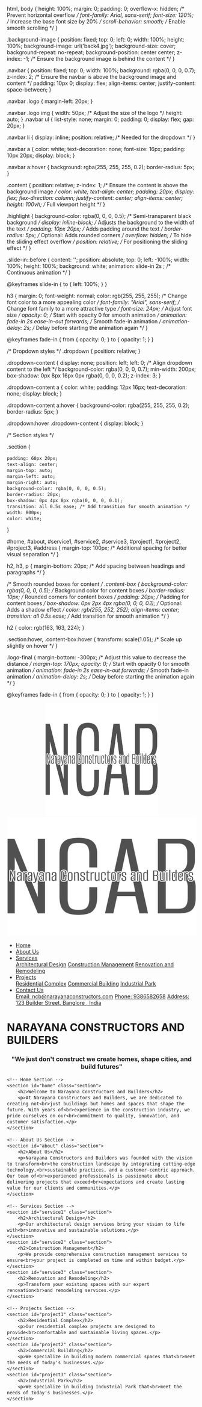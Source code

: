 html, body {
    height: 100%;
    margin: 0;
    padding: 0;
    overflow-x: hidden; /* Prevent horizontal overflow */
    font-family: Arial, sans-serif;
    font-size: 120%; /* Increase the base font size by 20% */
    scroll-behavior: smooth; /* Enable smooth scrolling */
}

.background-image {
    position: fixed;
    top: 0;
    left: 0;
    width: 100%;
    height: 100%;
    background-image: url('back4.jpg');
    background-size: cover;
    background-repeat: no-repeat;
    background-position: center center;
    z-index: -1; /* Ensure the background image is behind the content */
}

.navbar {
    position: fixed;
    top: 0;
    width: 100%;
    background: rgba(0, 0, 0, 0.7);
    z-index: 2; /* Ensure the navbar is above the background image and content */
    padding: 10px 0;
    display: flex;
    align-items: center;
    justify-content: space-between;
}

.navbar .logo {
    margin-left: 20px;
}

.navbar .logo img {
    width: 50px; /* Adjust the size of the logo */
    height: auto;
}
.navbar ul {
    list-style: none;
    margin: 0;
    padding: 0;
    display: flex;
    gap: 20px;
}

.navbar li {
    display: inline;
    position: relative; /* Needed for the dropdown */
}

.navbar a {
    color: white;
    text-decoration: none;
    font-size: 16px;
    padding: 10px 20px;
    display: block;
}

.navbar a:hover {
    background: rgba(255, 255, 255, 0.2);
    border-radius: 5px;
}

.content {
    position: relative;
    z-index: 1; /* Ensure the content is above the background image */
    color: white;
    text-align: center;
    padding: 20px;
    display: flex;
    flex-direction: column;
    justify-content: center;
    align-items: center;
    height: 100vh; /* Full viewport height */
}

.highlight {
    background-color: rgba(0, 0, 0, 0.5); /* Semi-transparent black background */
    display: inline-block; /* Adjusts the background to the width of the text */
    padding: 10px 20px; /* Adds padding around the text */
    border-radius: 5px; /* Optional: Adds rounded corners */
    overflow: hidden; /* To hide the sliding effect overflow */
    position: relative; /* For positioning the sliding effect */
}

.slide-in::before {
    content: '';
    position: absolute;
    top: 0;
    left: -100%;
    width: 100%;
    height: 100%;
    background: white;
    animation: slide-in 2s ; /* Continuous animation */
}

@keyframes slide-in {
    to {
        left: 100%;
    }
}

h3 {
    margin: 0;
    font-weight: normal;
    color: rgb(255, 255, 255); /* Change font color to a more appealing color */
    font-family: "Arial", sans-serif; /* Change font family to a more attractive type */
    font-size: 24px; /* Adjust font size */
    opacity: 0; /* Start with opacity 0 for smooth animation */
    animation: fade-in 2s ease-in-out forwards; /* Smooth fade-in animation */
    animation-delay: 2s; /* Delay before starting the animation again */
}

@keyframes fade-in {
    from {
        opacity: 0;
    }
    to {
        opacity: 1;
    }
}

/* Dropdown styles */
.dropdown {
    position: relative;
}

.dropdown-content {
    display: none;
    position: left;
    left: 0; /* Align dropdown content to the left */
    background-color: rgba(0, 0, 0, 0.7);
    min-width: 200px;
    box-shadow: 0px 8px 16px 0px rgba(0, 0, 0, 0.2);
    z-index: 3;
}

.dropdown-content a {
    color: white;
    padding: 12px 16px;
    text-decoration: none;
    display: block;
}

.dropdown-content a:hover {
    background-color: rgba(255, 255, 255, 0.2);
    border-radius: 5px;
}

.dropdown:hover .dropdown-content {
    display: block;
}

/* Section styles */

.section {
    
    padding: 60px 20px;
    text-align: center;
    margin-top: auto; 
    margin-left: auto;
    margin-right: auto;
    background-color: rgba(0, 0, 0, 0.5); 
    border-radius: 20px; 
    box-shadow: 0px 4px 8px rgba(0, 0, 0, 0.1); 
    transition: all 0.5s ease; /* Add transition for smooth animation */
    width: 800px;
    color: white;
}

#home, #about, #service1, #service2, #service3, #project1, #project2, #project3, #address {
    margin-top: 100px; /* Additional spacing for better visual separation */
}

h2, h3, p {
    margin-bottom: 20px; /* Add spacing between headings and paragraphs */
}

/* Smooth rounded boxes for content */
.content-box {
    background-color: rgba(0, 0, 0, 0.5); /* Background color for content boxes */
    border-radius: 10px; /* Rounded corners for content boxes */
    padding: 20px; /* Padding for content boxes */
    box-shadow: 0px 2px 4px rgba(0, 0, 0, 0.1); /* Optional: Adds a shadow effect */
    color: rgb(255, 252, 252);
    align-items: center;
    transition: all 0.5s ease; /* Add transition for smooth animation */
}

h2 {
  color: rgb(163, 163, 224);
}

.section:hover, .content-box:hover {
    transform: scale(1.05); /* Scale up slightly on hover */
}

.logo-final {
    margin-bottom: -300px; /* Adjust this value to decrease the distance */
    margin-top: 170px;
    opacity: 0; /* Start with opacity 0 for smooth animation */
    animation: fade-in 2s ease-in-out forwards; /* Smooth fade-in animation */
    animation-delay: 2s; /* Delay before starting the animation again */
}

@keyframes fade-in {
    from {
        opacity: 0;
    }
    to {
        opacity: 1;
    }
}
<!DOCTYPE html>
<html lang="en">
<head>
    <meta charset="UTF-8">
    <meta name="viewport" content="width=device-width, initial-scale=1.0">
    <title>CONSTRUCTIONS AND DEVELOPERS</title>
    <link rel="stylesheet" href="prac1.css">
</head>
<body>
    <div class="logo-final">
        <center>   
        <img src="logo-final.png" alt="Logo-final" width="300" height="300">
        </center>
    </div>
    <div class="background-image"></div>
    <nav class="navbar">
        <div class="logo">
            <img src="logo-final.png" alt="Logo">
        </div>
        <ul>
            <li><a href="#home">Home</a></li>
            <li><a href="#about">About Us</a></li>
            <li class="dropdown">
                <a href="#services" class="dropbtn">Services</a>
                <div class="dropdown-content">
                    <a href="#service1">Architectural Design</a>
                    <a href="#service2">Construction Management</a>
                    <a href="#service3">Renovation and Remodeling</a>
                </div>
            </li>
            <li class="dropdown">
                <a href="#projects" class="dropbtn">Projects</a>
                <div class="dropdown-content">
                    <a href="#project1">Residential Complex</a>
                    <a href="#project2">Commercial Building</a>
                    <a href="#project3">Industrial Park</a>
                </div>
            </li>
            <li class="dropdown">
                <a href="#contact" class="dropbtn">Contact Us</a>
                <div class="dropdown-content">
                    <a href="mailto:contact@narayanaconstructors.com">Email: ncb@narayanaconstructors.com</a>
                    <a href="tel:+1234567890">Phone: 9386582658</a>
                    <a href="#address">Address: 123 Builder Street, Banglore , India</a>
                </div>
            </li>
        </ul>
    </nav>
    <div class="content">
        <h1 class="highlight slide-in">NARAYANA CONSTRUCTORS AND BUILDERS</h1>
        <center>
            <h3>"We just don't construct we create homes, shape cities, and build futures"</h3>
        </center> 
    </div>

    <!-- Home Section -->
    <section id="home" class="section">
        <h2>Welcome to Narayana Constructors and Builders</h2>
        <p>At Narayana Constructors and Builders, we are dedicated to creating not<br>just buildings but homes and spaces that shape the future. With years of<br>experience in the construction industry, we pride ourselves on our<br>commitment to quality, innovation, and customer satisfaction.</p>
    </section>

    <!-- About Us Section -->
    <section id="about" class="section">
        <h2>About Us</h2>
        <p>Narayana Constructors and Builders was founded with the vision to transform<br>the construction landscape by integrating cutting-edge technology,<br>sustainable practices, and a customer-centric approach. Our team of<br>experienced professionals is passionate about delivering projects that exceed<br>expectations and create lasting value for our clients and communities.</p>
    </section>

    <!-- Services Section -->
    <section id="service1" class="section">
        <h2>Architectural Design</h2>
        <p>Our architectural design services bring your vision to life with<br>innovative and sustainable solutions.</p>
    </section>
    <section id="service2" class="section">
        <h2>Construction Management</h2>
        <p>We provide comprehensive construction management services to ensure<br>your project is completed on time and within budget.</p>
    </section>
    <section id="service3" class="section">
        <h2>Renovation and Remodeling</h2>
        <p>Transform your existing spaces with our expert renovation<br>and remodeling services.</p>
    </section>

    <!-- Projects Section -->
    <section id="project1" class="section">
        <h2>Residential Complex</h2>
        <p>Our residential complex projects are designed to provide<br>comfortable and sustainable living spaces.</p>
    </section>
    <section id="project2" class="section">
        <h2>Commercial Building</h2>
        <p>We specialize in building modern commercial spaces that<br>meet the needs of today's businesses.</p>
    </section>
    <section id="project3" class="section">
        <h2>Industrial Park</h2>
        <p>We specialize in building Industrial Park that<br>meet the needs of today's businesses.</p>
    </section>
</body>
</html>


